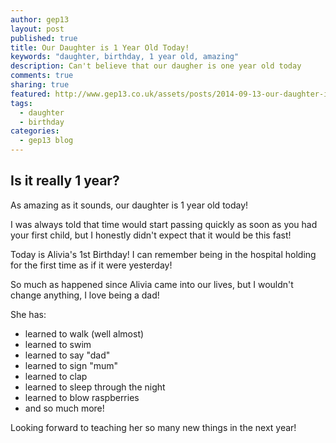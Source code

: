 ```yaml
---
author: gep13
layout: post
published: true
title: Our Daughter is 1 Year Old Today!
keywords: "daughter, birthday, 1 year old, amazing"
description: Can't believe that our daugher is one year old today
comments: true
sharing: true
featured: http://www.gep13.co.uk/assets/posts/2014-09-13-our-daughter-is-1-year-old-today/birthday_collection.jpg
tags: 
  - daughter
  - birthday
categories: 
  - gep13 blog
---
```


## Is it really 1 year?

As amazing as it sounds, our daughter is 1 year old today!

<!--more-->

I was always told that time would start passing quickly as soon as you had your first child, but I honestly didn't expect that it would be this fast!

Today is Alivia's 1st Birthday!  I can remember being in the hospital holding for the first time as if it were yesterday!

So much as happened since Alivia came into our lives, but I wouldn't change anything, I love being a dad!

She has:

- learned to walk (well almost)
- learned to swim
- learned to say "dad"
- learned to sign "mum"
- learned to clap
- learned to sleep through the night
- learned to blow raspberries
- and so much more!

Looking forward to teaching her so many new things in the next year!